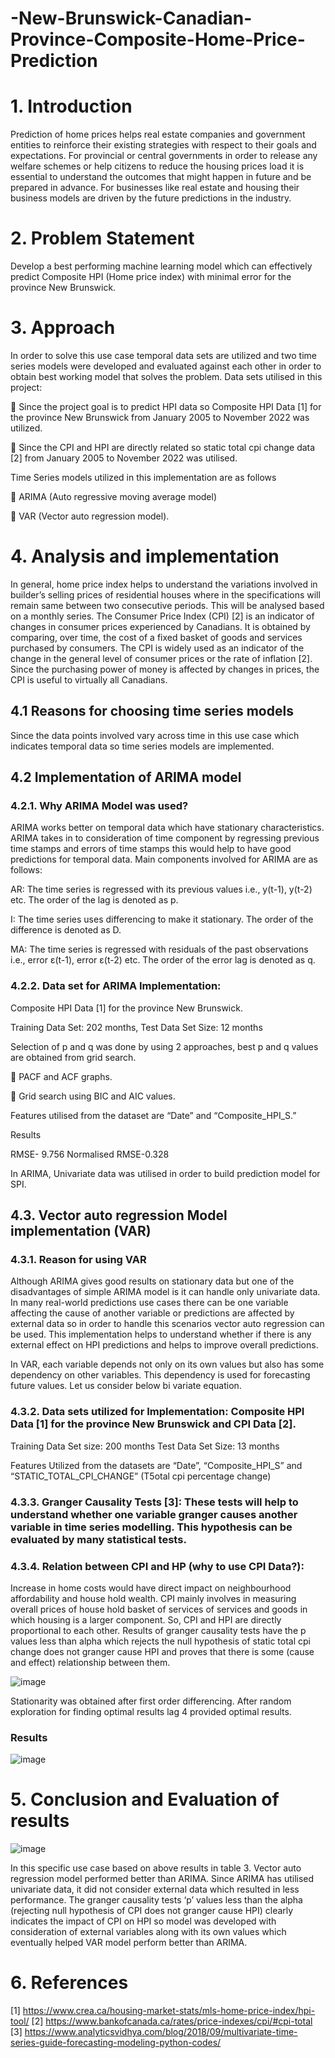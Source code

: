 # -New-Brunswick-Canadian-Province-Composite-Home-Price-Prediction

# 1. Introduction

Prediction of home prices helps real estate companies and government entities to reinforce 
their existing strategies with respect to their goals and expectations. For provincial or 
central governments in order to release any welfare schemes or help citizens to reduce the 
housing prices load it is essential to understand the outcomes that might happen in future 
and be prepared in advance. For businesses like real estate and housing their business 
models are driven by the future predictions in the industry.

# 2. Problem Statement

Develop a best performing machine learning model which can effectively predict Composite 
HPI (Home price index) with minimal error for the province New Brunswick.

# 3. Approach

In order to solve this use case temporal data sets are utilized and two time series models 
were developed and evaluated against each other in order to obtain best working model 
that solves the problem.
Data sets utilised in this project:

 Since the project goal is to predict HPI data so Composite HPI Data [1] for the
province New Brunswick from January 2005 to November 2022 was utilized.

 Since the CPI and HPI are directly related so static total cpi change data [2] from 
January 2005 to November 2022 was utilised.

Time Series models utilized in this implementation are as follows

 ARIMA (Auto regressive moving average model)

 VAR (Vector auto regression model).

# 4. Analysis and implementation

In general, home price index helps to understand the variations involved in builder’s selling 
prices of residential houses where in the specifications will remain same between two 
consecutive periods. This will be analysed based on a monthly series. The Consumer Price 
Index (CPI) [2] is an indicator of changes in consumer prices experienced by Canadians. It is 
obtained by comparing, over time, the cost of a fixed basket of goods and services 
purchased by consumers. The CPI is widely used as an indicator of the change in the general 
level of consumer prices or the rate of inflation [2]. Since the purchasing power of money is 
affected by changes in prices, the CPI is useful to virtually all Canadians.

## 4.1 Reasons for choosing time series models

Since the data points involved vary across time in this use case which indicates temporal 
data so time series models are implemented.

## 4.2 Implementation of ARIMA model

### 4.2.1. Why ARIMA Model was used?

ARIMA works better on temporal data which have stationary characteristics. ARIMA takes in 
to consideration of time component by regressing previous time stamps and errors of time 
stamps this would help to have good predictions for temporal data.
Main components involved for ARIMA are as follows:

AR: The time series is regressed with its previous values i.e., y(t-1), y(t-2) etc. The order of 
the lag is denoted as p.

I: The time series uses differencing to make it stationary. The order of the difference is 
denoted as D.

MA: The time series is regressed with residuals of the past observations i.e., error ε(t-1), 
error ε(t-2) etc. The order of the error lag is denoted as q.

### 4.2.2. Data set for ARIMA Implementation:

Composite HPI Data [1] for the province New Brunswick.

Training Data Set: 202 months, Test Data Set Size: 12 months

Selection of p and q was done by using 2 approaches, best p and q values are obtained from 
grid search.

 PACF and ACF graphs.

 Grid search using BIC and AIC values.

Features utilised from the dataset are “Date” and “Composite_HPI_S.”

Results

RMSE- 9.756
Normalised RMSE-0.328

In ARIMA, Univariate data was utilised in order to build prediction model for SPI.

## 4.3. Vector auto regression Model implementation (VAR)

### 4.3.1. Reason for using VAR

Although ARIMA gives good results on stationary data but one of the disadvantages of simple ARIMA model is it can handle only univariate data. In many real-world predictions use cases there can be one variable affecting the cause of another variable or predictions are affected by external data so in order to handle this scenarios vector auto regression can be used. This implementation helps to understand whether if there is any external effect on HPI predictions and helps to improve overall predictions.

In VAR, each variable depends not only on its own values but also has some dependency on other variables. This dependency is used for forecasting future values. Let us consider below bi variate equation.

### 4.3.2. Data sets utilized for Implementation: Composite HPI Data [1] for the province New Brunswick and CPI Data [2].

Training Data Set size: 200 months Test Data Set Size:  13 months

Features Utilized from the datasets are “Date”, “Composite_HPI_S” and “STATIC_TOTAL_CPI_CHANGE” (T5otal cpi percentage change)

### 4.3.3. Granger Causality Tests [3]:  These tests will help to understand whether one variable granger causes another variable in time series modelling. This hypothesis can be evaluated by many statistical tests.

### 4.3.4. Relation between CPI and HP (why to use CPI Data?):

Increase in home costs would have direct impact on neighbourhood affordability and house hold wealth. CPI mainly involves in measuring overall prices of house hold basket of services of services and goods in which housing is a larger component. So, CPI and HPI are directly proportional to each other. Results of granger causality tests have the p values less than alpha which rejects the null hypothesis of static total cpi change does not granger cause HPI and proves that there is some (cause and effect) relationship between them.

![image](https://user-images.githubusercontent.com/46736656/218235313-a7adb6f1-590a-413a-8d48-5c11d7b6cffb.png)

 
 Stationarity was obtained after first order differencing. After random exploration for finding optimal results lag 4 provided optimal results.
 
 ### Results

![image](https://user-images.githubusercontent.com/46736656/218235345-5da04236-dcb3-49ff-9e2a-e244e6f64da3.png)

# 5. Conclusion and Evaluation of results

![image](https://user-images.githubusercontent.com/46736656/218235400-2c3f39e8-0648-4f78-b829-79cf3519dbcc.png)


In this specific use case based on above results in table 3. Vector auto regression model performed better than ARIMA. Since ARIMA has utilised univariate data, it did not consider external data which resulted in less performance. The granger causality tests ‘p’ values less than the alpha (rejecting null hypothesis of CPI does not granger cause HPI) clearly indicates the impact of CPI on HPI so model was developed with consideration of external variables along with its own values which eventually helped VAR model perform better than ARIMA.

# 6. References

[1] https://www.crea.ca/housing-market-stats/mls-home-price-index/hpi-tool/
[2] https://www.bankofcanada.ca/rates/price-indexes/cpi/#cpi-total
[3] https://www.analyticsvidhya.com/blog/2018/09/multivariate-time-series-guide-forecasting-modeling-python-codes/




